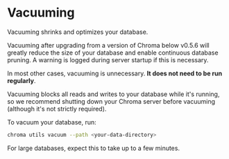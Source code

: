 # Vacuuming

Vacuuming shrinks and optimizes your database.

Vacuuming after upgrading from a version of Chroma below v0.5.6 will greatly reduce the size of your database and enable continuous database pruning. A warning is logged during server startup if this is necessary.

In most other cases, vacuuming is unnecessary. **It does not need to be run regularly**.

Vacuuming blocks all reads and writes to your database while it's running, so we recommend shutting down your Chroma server before vacuuming (although it's not strictly required).

To vacuum your database, run:

```bash
chroma utils vacuum --path <your-data-directory>
```

For large databases, expect this to take up to a few minutes.